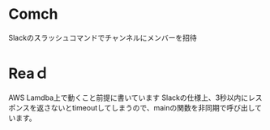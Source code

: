 # Comch
Slackのスラッシュコマンドでチャンネルにメンバーを招待
# Reaｄ
AWS Lamdba上で動くこと前提に書いています
Slackの仕様上、3秒以内にレスポンスを返さないとtimeoutしてしまうので、mainの関数を非同期で呼び出しています。
